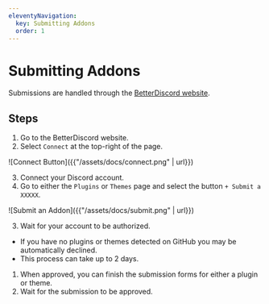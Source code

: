 ```yaml
---
eleventyNavigation:
  key: Submitting Addons
  order: 1
---
```


# Submitting Addons

Submissions are handled through the [BetterDiscord website](https://betterdiscord.app).

## Steps

1. Go to the BetterDiscord website.
2. Select `Connect` at the top-right of the page.

![Connect Button]({{"/assets/docs/connect.png" | url}})

3. Connect your Discord account.
4. Go to either the `Plugins` or `Themes` page and select the button `+ Submit a XXXXX`.

![Submit an Addon]({{"/assets/docs/submit.png" | url}})

3. Wait for your account to be authorized.
 - If you have no plugins or themes detected on GitHub you may be automatically declined.
 - This process can take up to 2 days.
1. When approved, you can finish the submission forms for either a plugin or theme.
1. Wait for the submission to be approved.